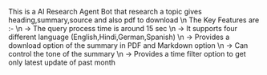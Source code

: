 This is a AI Research Agent Bot that research a topic gives heading,summary,source and also pdf to download \n
The Key Features are :-
\n -> The query process time is around 15 sec
\n -> It supports four different language (English,Hindi,German,Spanish)
\n -> Provides a download option of the summary in PDF and Markdown option
\n -> Can control the tone of the summary
\n -> Provides a time filter option to get only latest update of past month
